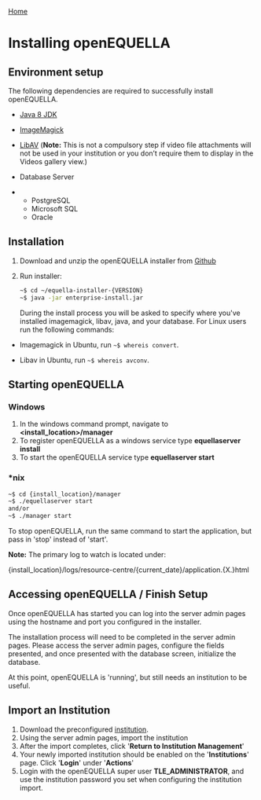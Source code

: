 [Home](https://equella.github.io/)

# Installing openEQUELLA

## Environment setup
The following dependencies are required to successfully install openEQUELLA.

- [Java 8 JDK](https://www.oracle.com/technetwork/java/javase/downloads/jdk8-downloads-2133151.html) 

- [ImageMagick](https://www.imagemagick.org/script/download.php)

- [LibAV](https://libav.org/download/) (**Note:** This is not a compulsory step if video file attachments will not be used in your
  institution or you don’t require them to display in the Videos gallery view.)

- Database Server

- - PostgreSQL
  - Microsoft SQL 
  - Oracle



## Installation

1. Download and unzip the openEQUELLA installer from [Github]( https://github.com/equella/Equella/releases) 

1. Run installer:
    ```bash
    ~$ cd ~/equella-installer-{VERSION}
    ~$ java -jar enterprise-install.jar
    ```
    During the install process you will be asked to specify where you've installed imagemagick, libav, java, and your database. For Linux users run the following commands:
- Imagemagick in Ubuntu, run ```~$ whereis convert```.

- Libav in Ubuntu, run ```~$ whereis avconv```.



## Starting openEQUELLA

### Windows

1. In the windows command prompt, navigate to  **<install_location>/manager**
2. To register openEQUELLA as a windows service type **equellaserver install**
3. To start the openEQUELLA service type **equellaserver start**

### \*nix
```bash
~$ cd {install_location}/manager
~$ ./equellaserver start
and/or
~$ ./manager start
```
To stop openEQUELLA, run the same command to start the application, but pass in 'stop' instead of 'start'.

**Note:** The primary log to watch is located under: 

{install_location}/logs/resource-centre/{current_date}/application.{X.}html



## Accessing openEQUELLA / Finish Setup
Once openEQUELLA has started you can log into the server admin pages using the hostname and port you configured in the installer.

The installation process will need to be completed in the server admin pages. Please access the server admin pages, configure the fields presented, and once presented with the database screen, initialize the database.

At this point, openEQUELLA is 'running', but still needs an institution to be useful.



## Import an Institution
1. Download the preconfigured [institution](https://github.com/equella/equella.github.io/blob/master/guides/6.4VanillaReferenceInstitution.tgz).
1. Using the server admin pages, import the institution
1. After the import completes, click '**Return to Institution Management**'
1. Your newly imported institution should be enabled on the '**Institutions**' page.  Click '**Login**' under '**Actions**'
1. Login with the openEQUELLA super user **TLE_ADMINISTRATOR**, and use the institution password you set when configuring the institution import.
